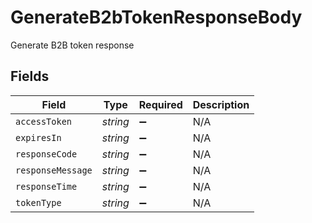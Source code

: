 # GenerateB2bTokenResponseBody

Generate B2B token response


## Fields

| Field              | Type               | Required           | Description        |
| ------------------ | ------------------ | ------------------ | ------------------ |
| `accessToken`      | *string*           | :heavy_minus_sign: | N/A                |
| `expiresIn`        | *string*           | :heavy_minus_sign: | N/A                |
| `responseCode`     | *string*           | :heavy_minus_sign: | N/A                |
| `responseMessage`  | *string*           | :heavy_minus_sign: | N/A                |
| `responseTime`     | *string*           | :heavy_minus_sign: | N/A                |
| `tokenType`        | *string*           | :heavy_minus_sign: | N/A                |